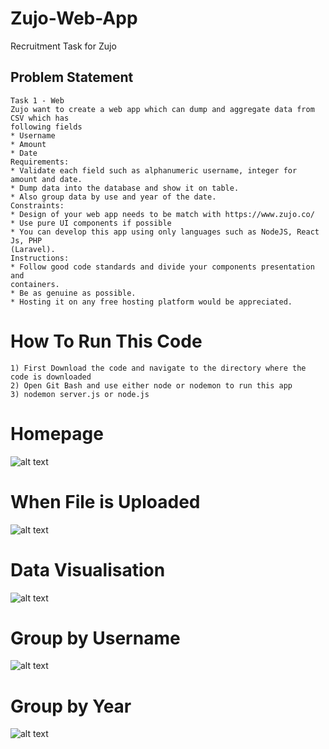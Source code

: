 # Zujo-Web-App
Recruitment Task for Zujo
## Problem Statement
```
Task 1 - Web
Zujo want to create a web app which can dump and aggregate data from CSV which has
following fields
* Username
* Amount
* Date
Requirements:
* Validate each field such as alphanumeric username, integer for amount and date.
* Dump data into the database and show it on table.
* Also group data by use and year of the date.
Constraints:
* Design of your web app needs to be match with https://www.zujo.co/
* Use pure UI components if possible
* You can develop this app using only languages such as NodeJS, React Js, PHP
(Laravel).
Instructions:
* Follow good code standards and divide your components presentation and
containers.
* Be as genuine as possible.
* Hosting it on any free hosting platform would be appreciated.
```
# How To Run This Code
```
1) First Download the code and navigate to the directory where the code is downloaded
2) Open Git Bash and use either node or nodemon to run this app
3) nodemon server.js or node.js
```
# Homepage
![alt text](https://i.ibb.co/CQftCww/homepage.jpg)
# When File is Uploaded
![alt text](https://i.ibb.co/rwN0SmR/after-data-entry.png)
# Data Visualisation
![alt text](https://i.ibb.co/w7BKRkL/data.png)
# Group by Username
![alt text](https://i.ibb.co/Lh59hV4/groupbyuser.png)
# Group by Year
![alt text](https://i.ibb.co/jHVPbxG/groupbyyear.png)

